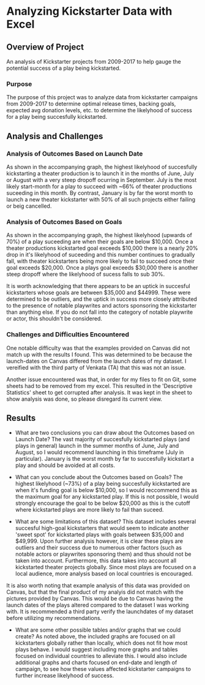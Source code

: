 # Analyzing Kickstarter Data with Excel

## Overview of Project
An analysis of Kickstarter projects from 2009-2017 to help gauge the potential success of a play being kickstarted.

### Purpose
The purpose of this project was to analyze data from kickstarter campaigns from 2009-2017 to determine optimal release times, backing goals, expected avg donation levels, etc. to determine the likelyhood of success for a play being succesfully kickstarted. 

## Analysis and Challenges

### Analysis of Outcomes Based on Launch Date

As shown in the accompanying graph, the highest likelyhood of succesfully kickstarting a theater production is to launch it in the months of June, July or August with a very steep dropoff ocurring in September. July is the most likely start-month for a play to succeed with ~66% of theater productions suceeding in this month. By contrast, January is by far the worst month to launch a new theater kickstarter with 50% of all such projects either failing or beig cancelled.

### Analysis of Outcomes Based on Goals

As shown in the accompanying graph, the highest likelyhood (upwards of 70%) of a play suceeding are when their goals are below $10,000. Once a theater productions kickstarted goal exceeds $10,000 there is a nearly 20% drop in it's likelyhood of suceeding and this number continues to gradually fall, with theater kickstarters being more likely to fail to succeed once their goal exceeds $20,000. Once a plays goal exceeds $30,000 there is another steep dropoff where the likelyhood of sucess falls to sub 30%.

It is worth acknowledging that there appears to be an uptick in succesful kickstarters whose goals are between $35,000 and $44999. These were determined to be outliers, and the uptick in success more closely attributed to the presence of notable playwrites and actors sponsoring the kickstarter than anything else. If you do not fall into the category of notable playwrite or actor, this shouldn't be considered.

### Challenges and Difficulties Encountered
One notable difficulty was that the examples provided on Canvas did not match up with the results I found. This was determined to be because the launch-dates on Canvas differed from the launch dates of my dataset. I vereified with the third party of Venkata (TA) that this was not an issue.

Another issue encountered was that, in order for my files to fit on Git, some sheets had to be removed from my excel. This resulted in the 'Descriptive Statistics' sheet to get corrupted after analysis. It was kept in the sheet to show analysis was done, so please disregard its current view.

## Results

- What are two conclusions you can draw about the Outcomes based on Launch Date?
The vast majority of succesfully kickstarted plays (and plays in general) launch in the summer months of June, July and August, so I would recommend launching in this timeframe (July in particular). January is the worst month by far to succesfully kickstart a play and should be avoided at all costs.

- What can you conclude about the Outcomes based on Goals?
The highest likelyhood (~73%) of a play being succesfully kickstarted are when it's funding goal is below $10,000, so I would reccommend this as the maximum goal for any kickstarted play. If this is not possible, I would strongly encourage the goal to be below $20,000 as this is the cutoff where kickstarted plays are more likely to fail than suceed.

- What are some limitations of this dataset?
This dataset includes several succesful high-goal kickstarters that would seem to indicate another 'sweet spot' for kickstarted plays with goals between $35,000 and $49,999. Upon further analysis however, it is clear these plays are outliers and their success due to numerous other factors (such as notable actors or playwrites sponsoring them) and thus should not be taken into account. Furthermore, this data takes into account all kickstarted theater projects globally. Since most plays are focused on a local audience, more analysis based on local countries is encouraged.

It is also worth noting that example analysis of this data was provided on Canvas, but that the final product of my analyis did not match with the pictures provided by Canvas. This would be due to Canvas having the launch dates of the plays altered compared to the dataset I was working with. It is recommended a third party verify the launchdates of my dataset before utilizing my recommendations.

- What are some other possible tables and/or graphs that we could create?
As noted above, the included graphs are focused on all kickstarters globally rather than locally, which does not fit how most plays behave. I would suggest including more graphs and tables focused on individual countries to alleviate this. I would also include additional graphs and charts focused on end-date and length of campaign, to see how these values affected kickstarter campaigns to further increase likelyhood of success.
